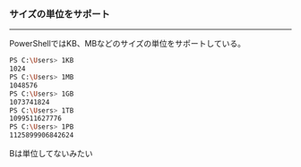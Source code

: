 ### サイズの単位をサポート

---

PowerShellではKB、MBなどのサイズの単位をサポートしている。

```sh
PS C:\Users> 1KB
1024
PS C:\Users> 1MB
1048576
PS C:\Users> 1GB
1073741824
PS C:\Users> 1TB
1099511627776
PS C:\Users> 1PB
1125899906842624
```

Bは単位してないみたい
